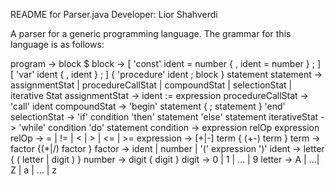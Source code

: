 README for Parser.java
Developer: Lior Shahverdi

A parser for a generic programming language.
The grammar for this language is as follows:

program 			-> block $
block 				-> [ 'const' ident = number { , ident = number } ; ]
		   	  	   	   [ 'var' ident { , ident } ; ]
		   	           { 'procedure' ident ; block }
		   	            statement 
statement			-> assignmentStat | procedureCallStat | compoundStat | selectionStat | iterative Stat
assignmentStat		-> ident := expression
procedureCallStat	-> 'call' ident
compoundStat		-> 'begin' statement { ; statement } 'end'
selectionStat		-> 'if' condition 'then' statement 'else' statement
iterativeStat		-> 'while' condition 'do' statement
condition 			-> expression relOp expression
relOp				-> = | != | < | > | <= | >= 
expression			-> [+|-] term { (+\-) term }
term				-> factor {(*|/) factor } 
factor				-> ident | number | '(' expression ')'
ident				-> letter { ( letter | digit ) }
number				-> digit { digit }
digit				-> 0 | 1 | ... | 9
letter				-> A | ...| Z | a | ... | z
